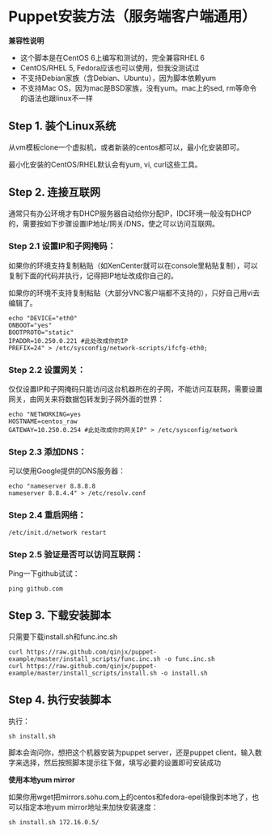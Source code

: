 Puppet安装方法（服务端客户端通用）
=============================
__兼容性说明__

- 这个脚本是在CentOS 6上编写和测试的，完全兼容RHEL 6
- CentOS/RHEL 5, Fedora应该也可以使用，但我没测试过
- 不支持Debian家族（含Debian、Ubuntu），因为脚本依赖yum
- 不支持Mac OS，因为mac是BSD家族，没有yum。mac上的sed, rm等命令的语法也跟linux不一样


## Step 1. 装个Linux系统
从vm模板clone一个虚拟机，或者新装的centos都可以，最小化安装即可。

最小化安装的CentOS/RHEL默认会有yum, vi, curl这些工具。


## Step 2. 连接互联网
通常只有办公环境才有DHCP服务器自动给你分配IP，IDC环境一般没有DHCP的，需要按如下步骤设置IP地址/网关/DNS，使之可以访问互联网。

### Step 2.1 设置IP和子网掩码：
如果你的环境支持复制粘贴（如XenCenter就可以在console里粘贴复制），可以复制下面的代码并执行，记得把IP地址改成你自己的。

如果你的环境不支持复制粘贴（大部分VNC客户端都不支持的），只好自己用vi去编辑了。

	echo "DEVICE="eth0"
	ONBOOT="yes"
	BOOTPROTO="static"
	IPADDR=10.250.0.221 #此处改成你的IP
	PREFIX=24" > /etc/sysconfig/network-scripts/ifcfg-eth0;

### Step 2.2 设置网关：
仅仅设置IP和子网掩码只能访问这台机器所在的子网，不能访问互联网，需要设置网关，由网关来将数据包转发到子网外面的世界：

	echo "NETWORKING=yes
	HOSTNAME=centos_raw
	GATEWAY=10.250.0.254 #此处改成你的网关IP" > /etc/sysconfig/network

### Step 2.3 添加DNS：
可以使用Google提供的DNS服务器：

	echo "nameserver 8.8.8.8
	nameserver 8.8.4.4" > /etc/resolv.conf

### Step 2.4 重启网络：
	/etc/init.d/network restart

### Step 2.5 验证是否可以访问互联网：
Ping一下github试试：

	ping github.com


## Step 3. 下载安装脚本
只需要下载install.sh和func.inc.sh

	curl https://raw.github.com/qinjx/puppet-example/master/install_scripts/func.inc.sh -o func.inc.sh
	curl https://raw.github.com/qinjx/puppet-example/master/install_scripts/install.sh -o install.sh
	

## Step 4. 执行安装脚本
执行：
	
	sh install.sh

脚本会询问你，想把这个机器安装为puppet server，还是puppet client，输入数字来选择，然后按照脚本提示往下做，填写必要的设置即可安装成功

__使用本地yum mirror__

如果你用wget把mirrors.sohu.com上的centos和fedora-epel镜像到本地了，也可以指定本地yum mirror地址来加快安装速度：

	sh install.sh 172.16.0.5/
